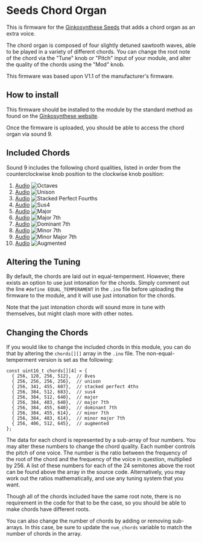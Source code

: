 # Seeds Chord Organ
This is firmware for the [Ginkosynthese Seeds](https://www.ginkosynthese.com/product/1070494/seeds-assembled) that adds a chord organ as an extra voice.

The chord organ is composed of four slightly detuned sawtooth waves, able to be played in a variety of different chords. You can change the root note of the chord via the "Tune" knob or "Pitch" input of your module, and alter the quality of the chords using the "Mod" knob.

This firmware was based upon V1.1 of the manufacturer's firmware.

## How to install

This firmware should be installed to the module by the standard method as found on the [Ginkosynthese website](https://www.ginkosynthese.com/firmware).

Once the firmware is uploaded, you should be able to access the chord organ via sound 9.

## Included Chords

Sound 9 includes the following chord qualities, listed in order from the counterclockwise knob position to the clockwise knob position:

 1. [Audio](https://trainzack.github.io/seeds-chord-organ-pages/Demo/Q1.wav) ![Octaves](https://trainzack.github.io/seeds-chord-organ-pages/Ginkosynthese%20Chords%20Diagram-03.png) 
 2. [Audio](https://trainzack.github.io/seeds-chord-organ-pages/Demo/Q2.wav) ![Unison](https://trainzack.github.io/seeds-chord-organ-pages/Ginkosynthese%20Chords%20Diagram-04.png)
 3. [Audio](https://trainzack.github.io/seeds-chord-organ-pages/Demo/Q3.wav) ![Stacked Perfect Fourths](https://trainzack.github.io/seeds-chord-organ-pages/Ginkosynthese%20Chords%20Diagram-05.png)
 4. [Audio](https://trainzack.github.io/seeds-chord-organ-pages/Demo/Q4.wav) ![Sus4](https://trainzack.github.io/seeds-chord-organ-pages/Ginkosynthese%20Chords%20Diagram-06.png)
 5. [Audio](https://trainzack.github.io/seeds-chord-organ-pages/Demo/Q5.wav) ![Major](https://trainzack.github.io/seeds-chord-organ-pages/Ginkosynthese%20Chords%20Diagram-07.png)
 6. [Audio](https://trainzack.github.io/seeds-chord-organ-pages/Demo/Q6.wav) ![Major 7th](https://trainzack.github.io/seeds-chord-organ-pages/Ginkosynthese%20Chords%20Diagram-08.png)
 7. [Audio](https://trainzack.github.io/seeds-chord-organ-pages/Demo/Q7.wav) ![Dominant 7th](https://trainzack.github.io/seeds-chord-organ-pages/Ginkosynthese%20Chords%20Diagram-09.png)
 8. [Audio](https://trainzack.github.io/seeds-chord-organ-pages/Demo/Q8.wav) ![Minor 7th](https://trainzack.github.io/seeds-chord-organ-pages/Ginkosynthese%20Chords%20Diagram-10.png)
 9. [Audio](https://trainzack.github.io/seeds-chord-organ-pages/Demo/Q9.wav) ![Minor Major 7th](https://trainzack.github.io/seeds-chord-organ-pages/Ginkosynthese%20Chords%20Diagram-11.png)
 10. [Audio](https://trainzack.github.io/seeds-chord-organ-pages/Demo/Q10.wav) ![Augmented](https://trainzack.github.io/seeds-chord-organ-pages/Ginkosynthese%20Chords%20Diagram-12.png)

## Altering the Tuning

By default, the chords are laid out in equal-temperment. However, there exists an option to use just intonation for the chords. Simply comment out the line `#define EQUAL_TEMPERAMENT` in the `.ino` file before uploading the firmware to the module, and it will use just intonation for the chords.

Note that the just intonation chords will sound more in tune with themselves, but might clash more with other notes.

## Changing the Chords

If you would like to change the included chords in this module, you can do that by altering the `chords[][]` array in the `.ino` file. The non-equal-temperment version is set as the following:

```
const uint16_t chords[][4] = {
  { 256, 128, 256, 512},  // 8ves
  { 256, 256, 256, 256},  // unison
  { 256, 341, 455, 607},  // stacked perfect 4ths
  { 256, 384, 512, 683},  // sus4
  { 256, 384, 512, 640},  // major
  { 256, 384, 483, 640},  // major 7th
  { 256, 384, 455, 640},  // dominant 7th
  { 256, 384, 455, 614},  // minor 7th
  { 256, 384, 483, 614},  // minor major 7th
  { 256, 406, 512, 645},  // augmented
};
```

The data for each chord is represented by a sub-array of four numbers. You may alter these numbers to change the chord quality.
Each number controls the pitch of one voice. The number is the ratio between the frequency of the root of the chord and the frequency of the voice in question, multiplied by 256.
A list of these numbers for each of the 24 semitones above the root can be found above the array in the source code. Alternatively, you may work out the ratios mathematically, and use any tuning system that you want.

Though all of the chords included have the same root note, there is no requirement in the code for that to be the case, so you should be able to make chords have different roots.

You can also change the number of chords by adding or removing sub-arrays. In this case, be sure to update the `num_chords` variable to match the number of chords in the array.
